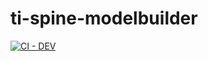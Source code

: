 # ti-spine-modelbuilder

[![CI - DEV](https://github.com/equinor/ti-spine-modelbuilder/actions/workflows/deno.yml/badge.svg?branch=feature%2Fdevelopment)](https://github.com/equinor/ti-spine-modelbuilder/actions/workflows/deno.yml)
